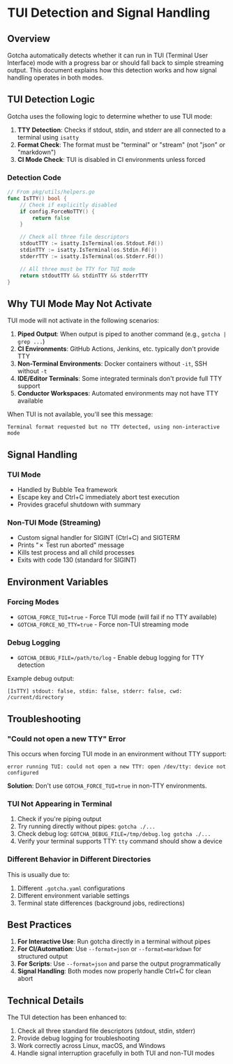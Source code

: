 # TUI Detection and Signal Handling

## Overview

Gotcha automatically detects whether it can run in TUI (Terminal User Interface) mode with a progress bar or should fall back to simple streaming output. This document explains how this detection works and how signal handling operates in both modes.

## TUI Detection Logic

Gotcha uses the following logic to determine whether to use TUI mode:

1. **TTY Detection**: Checks if stdout, stdin, and stderr are all connected to a terminal using `isatty`
2. **Format Check**: The format must be "terminal" or "stream" (not "json" or "markdown")
3. **CI Mode Check**: TUI is disabled in CI environments unless forced

### Detection Code
```go
// From pkg/utils/helpers.go
func IsTTY() bool {
    // Check if explicitly disabled
    if config.ForceNoTTY() {
        return false
    }

    // Check all three file descriptors
    stdoutTTY := isatty.IsTerminal(os.Stdout.Fd())
    stdinTTY := isatty.IsTerminal(os.Stdin.Fd())
    stderrTTY := isatty.IsTerminal(os.Stderr.Fd())

    // All three must be TTY for TUI mode
    return stdoutTTY && stdinTTY && stderrTTY
}
```

## Why TUI Mode May Not Activate

TUI mode will not activate in the following scenarios:

1. **Piped Output**: When output is piped to another command (e.g., `gotcha | grep ...`)
2. **CI Environments**: GitHub Actions, Jenkins, etc. typically don't provide TTY
3. **Non-Terminal Environments**: Docker containers without `-it`, SSH without `-t`
4. **IDE/Editor Terminals**: Some integrated terminals don't provide full TTY support
5. **Conductor Workspaces**: Automated environments may not have TTY available

When TUI is not available, you'll see this message:
```
Terminal format requested but no TTY detected, using non-interactive mode
```

## Signal Handling

### TUI Mode
- Handled by Bubble Tea framework
- Escape key and Ctrl+C immediately abort test execution
- Provides graceful shutdown with summary

### Non-TUI Mode (Streaming)
- Custom signal handler for SIGINT (Ctrl+C) and SIGTERM
- Prints "✗ Test run aborted" message
- Kills test process and all child processes
- Exits with code 130 (standard for SIGINT)

## Environment Variables

### Forcing Modes
- `GOTCHA_FORCE_TUI=true` - Force TUI mode (will fail if no TTY available)
- `GOTCHA_FORCE_NO_TTY=true` - Force non-TUI streaming mode

### Debug Logging
- `GOTCHA_DEBUG_FILE=/path/to/log` - Enable debug logging for TTY detection

Example debug output:
```
[IsTTY] stdout: false, stdin: false, stderr: false, cwd: /current/directory
```

## Troubleshooting

### "Could not open a new TTY" Error
This occurs when forcing TUI mode in an environment without TTY support:
```
error running TUI: could not open a new TTY: open /dev/tty: device not configured
```

**Solution**: Don't use `GOTCHA_FORCE_TUI=true` in non-TTY environments.

### TUI Not Appearing in Terminal
1. Check if you're piping output
2. Try running directly without pipes: `gotcha ./...`
3. Check debug log: `GOTCHA_DEBUG_FILE=/tmp/debug.log gotcha ./...`
4. Verify your terminal supports TTY: `tty` command should show a device

### Different Behavior in Different Directories
This is usually due to:
1. Different `.gotcha.yaml` configurations
2. Different environment variable settings
3. Terminal state differences (background jobs, redirections)

## Best Practices

1. **For Interactive Use**: Run gotcha directly in a terminal without pipes
2. **For CI/Automation**: Use `--format=json` or `--format=markdown` for structured output
3. **For Scripts**: Use `--format=json` and parse the output programmatically
4. **Signal Handling**: Both modes now properly handle Ctrl+C for clean abort

## Technical Details

The TUI detection has been enhanced to:
1. Check all three standard file descriptors (stdout, stdin, stderr)
2. Provide debug logging for troubleshooting
3. Work correctly across Linux, macOS, and Windows
4. Handle signal interruption gracefully in both TUI and non-TUI modes
